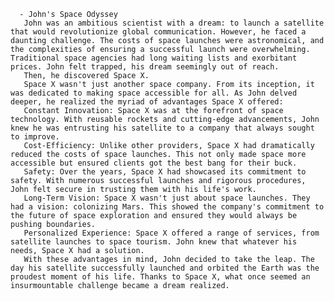       - John's Space Odyssey
       John was an ambitious scientist with a dream: to launch a satellite that would revolutionize global communication. However, he faced a daunting challenge. The costs of space launches were astronomical, and the complexities of ensuring a successful launch were overwhelming. Traditional space agencies had long waiting lists and exorbitant prices. John felt trapped, his dream seemingly out of reach.
       Then, he discovered Space X.
       Space X wasn't just another space company. From its inception, it was dedicated to making space accessible for all. As John delved deeper, he realized the myriad of advantages Space X offered:
       Constant Innovation: Space X was at the forefront of space technology. With reusable rockets and cutting-edge advancements, John knew he was entrusting his satellite to a company that always sought to improve.
       Cost-Efficiency: Unlike other providers, Space X had dramatically reduced the costs of space launches. This not only made space more accessible but ensured clients got the best bang for their buck.
       Safety: Over the years, Space X had showcased its commitment to safety. With numerous successful launches and rigorous procedures, John felt secure in trusting them with his life's work.
       Long-Term Vision: Space X wasn't just about space launches. They had a vision: colonizing Mars. This showed the company's commitment to the future of space exploration and ensured they would always be pushing boundaries.
       Personalized Experience: Space X offered a range of services, from satellite launches to space tourism. John knew that whatever his needs, Space X had a solution.
       With these advantages in mind, John decided to take the leap. The day his satellite successfully launched and orbited the Earth was the proudest moment of his life. Thanks to Space X, what once seemed an insurmountable challenge became a dream realized.



